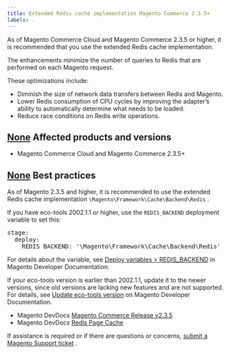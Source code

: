 ```yaml
---
title: Extended Redis cache implementation Magento Commerce 2.3.5+
labels: .
---
```


As of Magento Commerce Cloud and Magento Commerce 2.3.5 or higher, it is recommended that you use the extended Redis cache implementation.

The enhancements minimize the number of queries to Redis that are performed on each Magento request.

These optimizations include:

* Diminish the size of network data transfers between Redis and Magento.
* Lower Redis consumption of CPU cycles by improving the adapter’s ability to automatically determine what needs to be loaded.
* Reduce race conditions on Redis write operations.

## [None](#affected-products-and-versions) Affected products and versions

* Magento Commerce Cloud and Magento Commerce 2.3.5+

## [None](#best-practices) Best practices

As of Magento 2.3.5 and higher, it is recommended to use the extended Redis cache implementation `\Magento\Framework\Cache\Backend\Redis` .

If you have eco-tools 2002.1.1 or higher, use the `REDIS_BACKEND` deployment variable to set this:

<pre>stage:
  deploy:
    REDIS_BACKEND: '\Magento\Framework\Cache\Backend\Redis'</pre>

For details about the variable, see [Deploy variables > REDIS\_BACKEND](https://devdocs.magento.com/cloud/env/variables-deploy.html#redis_backend) in Magento Developer Documentation.

If your eco-tools version is earlier than 2002.1.1, update it to the newer versions, since old versions are lacking new features and are not supported. For details, see [Update eco-tools version](https://devdocs.magento.com/cloud/project/ece-tools-update.html) on Magento Developer Documentation.

* Magento DevDocs [Magento Commerce Release v2.3.5](https://devdocs.magento.com/guides/v2.3/release-notes/release-notes-2-3-5-commerce.html#performance-boosts) 
* Magento DevDocs [Redis Page Cache](https://devdocs.magento.com/guides/v2.3/config-guide/redis/redis-pg-cache.html) 

If assistance is required or if there are questions or concerns, [submit a Magento Support ticket](https://support.magento.com/hc/en-us/articles/360019088251-Submit-a-support-ticket) .